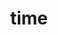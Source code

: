 ---
pid: ns26
title: time
location_transcription: empty lot on American St.
coordinates: "[-75.141981379237, 39.977600301289]"
zipcode: '19133'
gen_neighborhood: North Philadelphia
neighborhood: Fairhill,North Philadelphia
outside_phl: 
age: '15'
age_range: 13-19
instagram: 
image_file_name: ns_26.jpg
proposal_transcription: A wall with a painting of the time gone by and the time we
  have left as a generation
topic: History,Youth
topic_summary: 0, 0, 0
type: 2D,Mural
keywords_other: 
credit: 
image_labels: 
twitter: 
facebook: 
permalink: "/monuments/ns26/"
layout: item-page
---